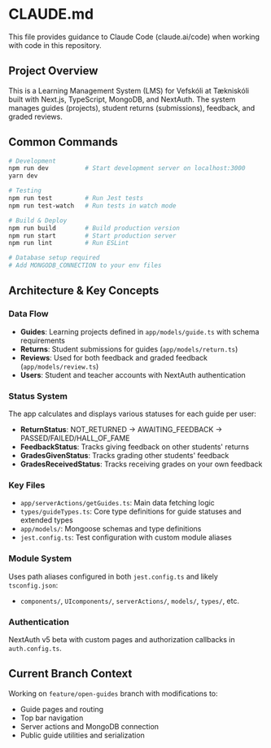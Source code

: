 # CLAUDE.md

This file provides guidance to Claude Code (claude.ai/code) when working with code in this repository.

## Project Overview

This is a Learning Management System (LMS) for Vefskóli at Tækniskóli built with Next.js, TypeScript, MongoDB, and NextAuth. The system manages guides (projects), student returns (submissions), feedback, and graded reviews.

## Common Commands

```bash
# Development
npm run dev          # Start development server on localhost:3000
yarn dev

# Testing
npm run test         # Run Jest tests
npm run test-watch   # Run tests in watch mode

# Build & Deploy
npm run build        # Build production version
npm run start        # Start production server
npm run lint         # Run ESLint

# Database setup required
# Add MONGODB_CONNECTION to your env files
```

## Architecture & Key Concepts

### Data Flow
- **Guides**: Learning projects defined in `app/models/guide.ts` with schema requirements
- **Returns**: Student submissions for guides (`app/models/return.ts`)
- **Reviews**: Used for both feedback and graded feedback (`app/models/review.ts`)  
- **Users**: Student and teacher accounts with NextAuth authentication

### Status System
The app calculates and displays various statuses for each guide per user:
- **ReturnStatus**: NOT_RETURNED → AWAITING_FEEDBACK → PASSED/FAILED/HALL_OF_FAME
- **FeedbackStatus**: Tracks giving feedback on other students' returns
- **GradesGivenStatus**: Tracks grading other students' feedback
- **GradesReceivedStatus**: Tracks receiving grades on your own feedback

### Key Files
- `app/serverActions/getGuides.ts`: Main data fetching logic
- `types/guideTypes.ts`: Core type definitions for guide statuses and extended types
- `app/models/`: Mongoose schemas and type definitions
- `jest.config.ts`: Test configuration with custom module aliases

### Module System
Uses path aliases configured in both `jest.config.ts` and likely `tsconfig.json`:
- `components/`, `UIcomponents/`, `serverActions/`, `models/`, `types/`, etc.

### Authentication
NextAuth v5 beta with custom pages and authorization callbacks in `auth.config.ts`.

## Current Branch Context

Working on `feature/open-guides` branch with modifications to:
- Guide pages and routing
- Top bar navigation
- Server actions and MongoDB connection
- Public guide utilities and serialization